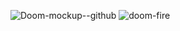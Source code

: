 ![Doom-mockup--github](https://user-images.githubusercontent.com/16628382/56465060-a5f0a300-63cc-11e9-81aa-c79340c8557c.jpg)
![doom-fire](https://user-images.githubusercontent.com/16628382/56465069-e5b78a80-63cc-11e9-9f4a-2cd8fdfe1eda.gif)
